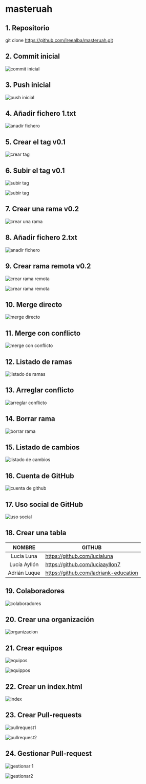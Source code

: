 # masteruah

## 1. Repositorio

git clone https://github.com/Ireealba/masteruah.git

## 2. Commit inicial

![commit inicial](img/1.PNG)

## 3. Push inicial

![push inicial](img/2.PNG)

## 4. Añadir fichero 1.txt

![anadir fichero](img/3.PNG)

## 5. Crear el tag v0.1

![crear tag](img/4.PNG)

## 6. Subir el tag v0.1

![subir tag](img/5.PNG)



![subir tag](img/6.PNG)



## 7. Crear una rama v0.2

![crear una rama](img/7.PNG)

## 8. Añadir fichero 2.txt

![anadir fichero](img/8.PNG)

## 9. Crear rama remota v0.2

![crear rama remota](img/9.PNG)

![crear rama remota](img/10.PNG)

## 10. Merge directo

![merge directo](img/11.PNG)

## 11. Merge con conflicto

![merge con conflicto](img/12.PNG)

## 12. Listado de ramas

![listado de ramas](img/13.PNG)

## 13. Arreglar conflicto

![arreglar conflicto](img/14.PNG)

## 14. Borrar rama

![borrar rama](img/15.PNG)

## 15. Listado de cambios

![listado de cambios](img/16.PNG)

## 16. Cuenta de GitHub

![cuenta de github](img/17.PNG)

## 17. Uso social de GitHub

![uso social](img/18.PNG)

## 18. Crear una tabla

|    NOMBRE    | GITHUB                                |
| :----------: | ------------------------------------- |
|  Lucía Luna  | https://github.com/lucialuna          |
| Lucía Ayllón | https://github.com/luciaayllon7       |
| Adrián Luque | https://github.com/ladriank-education |

## 19. Colaboradores

![colaboradores](img/19.PNG)

## 20. Crear una organización

![organizacion](img/20.PNg)

## 21. Crear equipos

![equipos](img/21.PNG)

![equippos](img/22.PNG)

## 22. Crear un index.html

![index](img/23.PNG)

## 23. Crear Pull-requests

![pullrequest1](img/24.PNG)

![pullrequest2](img/25.PNG)

## 24. Gestionar Pull-request

![gestionar 1](img/26.PNG)

![gestionar2](img/27.PNG)

